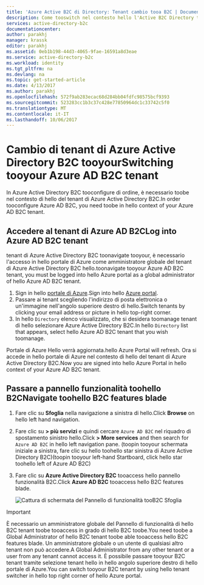 ```yaml
---
title: 'Azure Active B2C di Directory: Tenant cambio tooa B2C | Documenti Microsoft'
description: Come tooswitch nel contesto hello l'Active B2C Directory tenant
services: active-directory-b2c
documentationcenter: 
author: parakhj
manager: krassk
editor: parakhj
ms.assetid: 0eb1b198-44d3-4065-9fae-16591a8d3eae
ms.service: active-directory-b2c
ms.workload: identity
ms.tgt_pltfrm: na
ms.devlang: na
ms.topic: get-started-article
ms.date: 4/13/2017
ms.author: parakhj
ms.openlocfilehash: 572f9ab283ecac68d284bb04fdfc98575bcf9393
ms.sourcegitcommit: 523283cc1b3c37c428e77850964dc1c33742c5f0
ms.translationtype: MT
ms.contentlocale: it-IT
ms.lasthandoff: 10/06/2017
---
```

# <a name="switching-tooyour-azure-ad-b2c-tenant"></a><span data-ttu-id="e0b6e-103">Cambio di tenant di Azure Active Directory B2C tooyour</span><span class="sxs-lookup"><span data-stu-id="e0b6e-103">Switching tooyour Azure AD B2C tenant</span></span>

<span data-ttu-id="e0b6e-104">In Azure Active Directory B2C tooconfigure di ordine, è necessario toobe nel contesto di hello del tenant di Azure Active Directory B2C.</span><span class="sxs-lookup"><span data-stu-id="e0b6e-104">In order tooconfigure Azure AD B2C, you need toobe in hello context of your Azure AD B2C tenant.</span></span>

## <a name="log-into-azure-ad-b2c-tenant"></a><span data-ttu-id="e0b6e-105">Accedere al tenant di Azure AD B2C</span><span class="sxs-lookup"><span data-stu-id="e0b6e-105">Log into Azure AD B2C tenant</span></span>

<span data-ttu-id="e0b6e-106">tenant di Azure Active Directory B2C toonavigate tooyour, è necessario l'accesso in hello portale di Azure come amministratore globale del tenant di Azure Active Directory B2C hello.</span><span class="sxs-lookup"><span data-stu-id="e0b6e-106">toonavigate tooyour Azure AD B2C tenant, you must be logged into hello Azure portal as a global administrator of hello Azure AD B2C tenant.</span></span>

1. <span data-ttu-id="e0b6e-107">Sign in hello [portale di Azure](http://portal.azure.com).</span><span class="sxs-lookup"><span data-stu-id="e0b6e-107">Sign into hello [Azure portal](http://portal.azure.com).</span></span>
1. <span data-ttu-id="e0b6e-108">Passare ai tenant scegliendo l'indirizzo di posta elettronica o un'immagine nell'angolo superiore destro di hello.</span><span class="sxs-lookup"><span data-stu-id="e0b6e-108">Switch tenants by clicking your email address or picture in hello top-right corner.</span></span>
1. <span data-ttu-id="e0b6e-109">In hello `Directory` elenco visualizzato, che si desidera toomanage tenant di hello selezionare Azure Active Directory B2C.</span><span class="sxs-lookup"><span data-stu-id="e0b6e-109">In hello `Directory` list that appears, select hello Azure AD B2C tenant that you wish toomanage.</span></span>

<span data-ttu-id="e0b6e-110">Portale di Azure Hello verrà aggiornata.</span><span class="sxs-lookup"><span data-stu-id="e0b6e-110">hello Azure Portal will refresh.</span></span>  <span data-ttu-id="e0b6e-111">Ora si accede in hello portale di Azure nel contesto di hello del tenant di Azure Active Directory B2C.</span><span class="sxs-lookup"><span data-stu-id="e0b6e-111">Now you are signed into hello Azure Portal in hello context of your Azure AD B2C tenant.</span></span>

## <a name="navigate-toohello-b2c-features-blade"></a><span data-ttu-id="e0b6e-112">Passare a pannello funzionalità toohello B2C</span><span class="sxs-lookup"><span data-stu-id="e0b6e-112">Navigate toohello B2C features blade</span></span>

1. <span data-ttu-id="e0b6e-113">Fare clic su **Sfoglia** nella navigazione a sinistra di hello.</span><span class="sxs-lookup"><span data-stu-id="e0b6e-113">Click **Browse** on hello left hand navigation.</span></span>
1. <span data-ttu-id="e0b6e-114">Fare clic su **> più servizi** e quindi cercare `Azure AD B2C` nel riquadro di spostamento sinistro hello.</span><span class="sxs-lookup"><span data-stu-id="e0b6e-114">Click **> More services** and then search for `Azure AD B2C` in hello left navigation pane.</span></span>  <span data-ttu-id="e0b6e-115">(toopin tooyour schermata iniziale a sinistra, fare clic su hello toohello star sinistra di Azure Active Directory B2C)</span><span class="sxs-lookup"><span data-stu-id="e0b6e-115">(toopin tooyour left-hand Startboard, click hello star toohello left of Azure AD B2C)</span></span>
1. <span data-ttu-id="e0b6e-116">Fare clic su **Azure Active Directory B2C** tooaccess hello pannello funzionalità B2C.</span><span class="sxs-lookup"><span data-stu-id="e0b6e-116">Click **Azure AD B2C** tooaccess hello B2C features blade.</span></span>
   
    ![Cattura di schermata del Pannello di funzionalità tooB2C Sfoglia](./media/active-directory-b2c-get-started/b2c-browse.png)

> [!IMPORTANT]
> <span data-ttu-id="e0b6e-118">È necessario un amministratore globale del Pannello di funzionalità di hello B2C tenant toobe tooaccess in grado di hello B2C toobe.</span><span class="sxs-lookup"><span data-stu-id="e0b6e-118">You need toobe a Global Administrator of hello B2C tenant toobe able tooaccess hello B2C features blade.</span></span> <span data-ttu-id="e0b6e-119">Un amministratore globale o un utente di qualsiasi altro tenant non può accedere.</span><span class="sxs-lookup"><span data-stu-id="e0b6e-119">A Global Administrator from any other tenant or a user from any tenant cannot access it.</span></span>  <span data-ttu-id="e0b6e-120">È possibile passare tooyour B2C tenant tramite selezione tenant hello in hello angolo superiore destro di hello portale di Azure.</span><span class="sxs-lookup"><span data-stu-id="e0b6e-120">You can switch tooyour B2C tenant by using hello tenant switcher in hello top right corner of hello Azure portal.</span></span>
